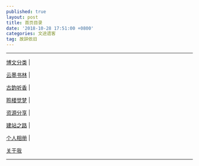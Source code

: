 ```yaml
---
published: true
layout: post
title: 首页目录
date: '2018-10-28 17:51:00 +0800'
categories: 文途遗客
tag: 故辞依旧
---
```

----

 [博文分类](http://lvxiong7zg.com/tag/) |
 
 [云墨书林](http://lvxiong7zg.com/message/) | 
 
 [古韵听香](http://lvxiong7zg.com/poetry/) | 
 
 [聆楼觉梦](http://lvxiong7zg.com/prose/) | 
 
 [资源分享](http://lvxiong7zg.com/reference/) |
 
 [建站之路](http://lvxiong7zg.com/road/) | 
 
 [个人相册](http://lvxiong7zg.com/private/) | 
 
 [关于我](http://lvxiong7zg.com/me/)
 
 ----
